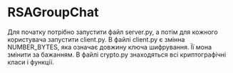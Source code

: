 # RSAGroupChat
Для початку потрібно запустити файл server.py, а потім для кожного користувача запустити client.py. В файлі client.py є змінна NUMBER_BYTES, яка означає довжину ключа шифрування. Її мона змінити за бажанням.
В файлі crypto.py знаходяться всі криптографічні класи і функції.
